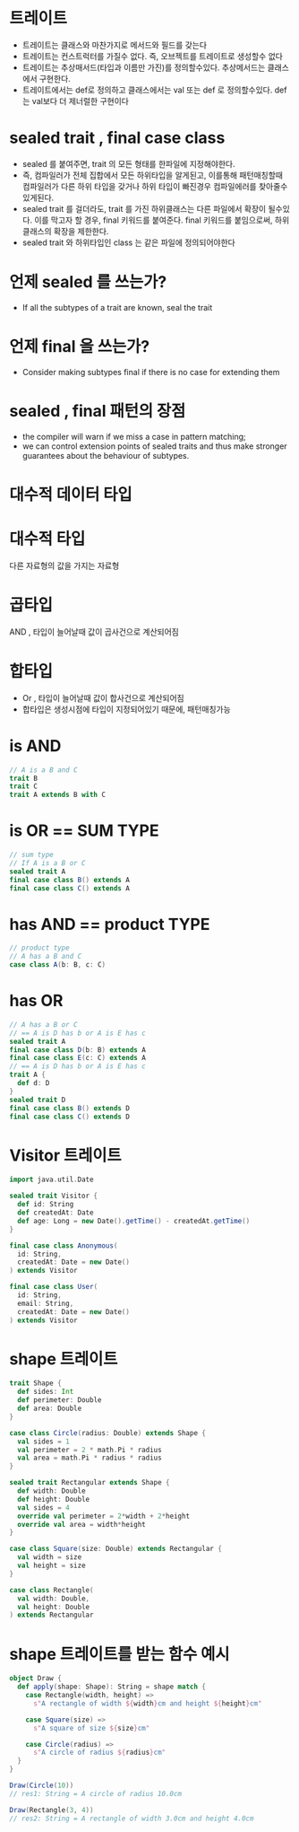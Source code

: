 # 트레이트

- 트레이트는 클래스와 마찬가지로 메서드와 필드를 갖는다
- 트레이트는 컨스트럭터를 가질수 없다. 즉, 오브젝트를 트레이트로 생성할수 없다
- 트레이트는 추상매서드(타입과 이름만 가진)를 정의할수있다. 추상메서드는 클래스에서 구현한다.
- 트레이트에서는 def로 정의하고 클래스에서는 val 또는 def 로 정의할수있다. def는 val보다 더 제너럴한 구현이다

# sealed trait , final case class

- sealed 를 붙여주면, trait 의 모든 형태를 한파일에 지정해야한다.
- 즉, 컴파일러가 전체 집합에서 모든 하위타입을 알게된고, 이를통해 패턴매칭할때 컴파일러가 다른 하위 타입을 갖거나 하위 타입이 빠진경우 컴파일에러를 찾아줄수 있게된다.
- sealed trait 를 걸더라도, trait 를 가진 하위클래스는 다른 파일에서 확장이 될수있다. 이를 막고자 할 경우, final 키워드를 붙여준다. final 키워드를 붙임으로써, 하위클래스의 확장을 제한한다.
- sealed trait 와 하위타입인 class 는 같은 파일에 정의되어야한다

# 언제 sealed 를 쓰는가?

- If all the subtypes of a trait are known, seal the trait

# 언제 final 을 쓰는가?

- Consider making subtypes final if there is no case for extending them

# sealed , final 패턴의 장점

- the compiler will warn if we miss a case in pattern matching;
- we can control extension points of sealed traits and thus make stronger guarantees about the behaviour of subtypes.

# 대수적 데이터 타입

# 대수적 타입

다른 자료형의 값을 가지는 자료형

# 곱타입

AND , 타입이 늘어날때 값이 곱사건으로 계산되어짐

# 합타입

- Or , 타입이 늘어날때 값이 합사건으로 계산되어짐
- 합타입은 생성시점에 타입이 지정되어있기 때문에, 패턴매칭가능

# is AND

```scala
// A is a B and C
trait B
trait C
trait A extends B with C
```

# is OR == SUM TYPE

```scala
// sum type
// If A is a B or C
sealed trait A
final case class B() extends A
final case class C() extends A
```

# has AND == product TYPE

```scala
// product type
// A has a B and C
case class A(b: B, c: C)
```

# has OR

```scala
// A has a B or C
// == A is D has b or A is E has c
sealed trait A
final case class D(b: B) extends A
final case class E(c: C) extends A
// == A is D has b or A is E has c
trait A {
  def d: D
}
sealed trait D
final case class B() extends D
final case class C() extends D
```

# Visitor 트레이트

```scala
import java.util.Date

sealed trait Visitor {
  def id: String
  def createdAt: Date
  def age: Long = new Date().getTime() - createdAt.getTime()
}

final case class Anonymous(
  id: String,
  createdAt: Date = new Date()
) extends Visitor

final case class User(
  id: String,
  email: String,
  createdAt: Date = new Date()
) extends Visitor
```

# shape 트레이트

```scala
trait Shape {
  def sides: Int
  def perimeter: Double
  def area: Double
}

case class Circle(radius: Double) extends Shape {
  val sides = 1
  val perimeter = 2 * math.Pi * radius
  val area = math.Pi * radius * radius
}

sealed trait Rectangular extends Shape {
  def width: Double
  def height: Double
  val sides = 4
  override val perimeter = 2*width + 2*height
  override val area = width*height
}

case class Square(size: Double) extends Rectangular {
  val width = size
  val height = size
}

case class Rectangle(
  val width: Double,
  val height: Double
) extends Rectangular
```

# shape 트레이트를 받는 함수 예시

```scala
object Draw {
  def apply(shape: Shape): String = shape match {
    case Rectangle(width, height) =>
      s"A rectangle of width ${width}cm and height ${height}cm"

    case Square(size) =>
      s"A square of size ${size}cm"

    case Circle(radius) =>
      s"A circle of radius ${radius}cm"
  }
}

Draw(Circle(10))
// res1: String = A circle of radius 10.0cm

Draw(Rectangle(3, 4))
// res2: String = A rectangle of width 3.0cm and height 4.0cm
```
